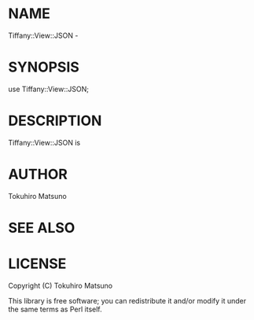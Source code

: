 # NAME

Tiffany::View::JSON -

# SYNOPSIS

  use Tiffany::View::JSON;

# DESCRIPTION

Tiffany::View::JSON is

# AUTHOR

Tokuhiro Matsuno <tokuhirom AAJKLFJEF GMAIL COM>

# SEE ALSO

# LICENSE

Copyright (C) Tokuhiro Matsuno

This library is free software; you can redistribute it and/or modify
it under the same terms as Perl itself.